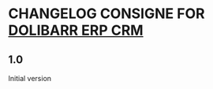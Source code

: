 # CHANGELOG CONSIGNE FOR <a href="https://www.dolibarr.org">DOLIBARR ERP CRM</a>

## 1.0
Initial version

